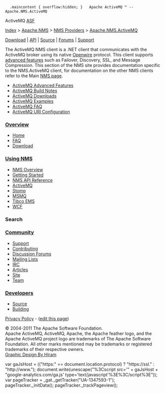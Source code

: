      .maincontent { overflow:hidden; }   Apache ActiveMQ ™ -- Apache.NMS.ActiveMQ 

ActiveMQ [ASF](http://www.apache.org)

[Index](index.html) > [Apache.NMS](apachenms.html) > [NMS Providers](nms-providers.html) > [Apache.NMS.ActiveMQ](apachenmsactivemq.html)

[Download](download.html) | [API](nms-api.html) | [Source](source.html) | [Forums](http://activemq.apache.org/discussion-forums.html) | [Support](http://activemq.apache.org/support.html)

The ActiveMQ NMS client is a .NET client that communicates with the ActiveMQ broker using its native [Openwire](../openwire.html) protocol. This client supports [advanced features](activemq-advanced-features.html) such as Failover, Discovery, SSL, and Message Compression. This section of the NMS site provides documentation specific to the NMS.ActiveMQ client, for documentation on the other NMS clients refer to the Main [NMS page](index.html).

*   [ActiveMQ Advanced Features](activemq-advanced-features.html)
*   [ActiveMQ Build Notes](activemq-build-notes.html)
*   [ActiveMQ Downloads](activemq-downloads.html)
*   [ActiveMQ Examples](activemq-examples.html)
*   [ActiveMQ FAQ](activemq-faq.html)
*   [ActiveMQ URI Configuration](activemq-uri-configuration.html)

### [Overview](overview.html)

*   [Home](index.html)
*   [FAQ](faq.html)
*   [Download](download.html)

### [Using NMS](using-nms.html)

*   [NMS Overview](apachenms.html)
*   [Getting Started](nms.html)
*   [NMS API Reference](nms-api.html)
*   [ActiveMQ](apachenmsactivemq.html)
*   [Stomp](apachenmsstomp.html)
*   [MSMQ](apachenmsmsmq.html)
*   [Tibco EMS](apachenmsems.html)
*   [WCF](apachenmswcf.html)

### Search

   

### [Community](community.html)

*   [Support](support.html)
*   [Contributing](http://activemq.apache.org/contributing.html)
*   [Discussion Forums](http://activemq.apache.org/discussion-forums.html)
*   [Mailing Lists](http://activemq.apache.org/mailing-lists.html)
*   [IRC](irc://irc.codehaus.org/activemq)
*   [Articles](articles.html)
*   [Site](site.html)
*   [Team](http://activemq.apache.org/team.html)

### [Developers](developers.html)

*   [Source](source.html)
*   [Building](building.html)

[Privacy Policy](http://activemq.apache.org/privacy-policy.html) \- ([edit this page](https://cwiki.apache.org/confluence/pages/editpage.action?pageId=11469302))

© 2004-2011 The Apache Software Foundation.  
Apache ActiveMQ, ActiveMQ, Apache, the Apache feather logo, and the Apache ActiveMQ project logo are trademarks of The Apache Software Foundation. All other marks mentioned may be trademarks or registered trademarks of their respective owners.  
[Graphic Design By Hiram](http://hiramchirino.com)

var gaJsHost = (("https:" == document.location.protocol) ? "https://ssl." : "http://www."); document.write(unescape("%3Cscript src='" + gaJsHost + "google-analytics.com/ga.js' type='text/javascript'%3E%3C/script%3E")); var pageTracker = \_gat.\_getTracker("UA-1347593-1"); pageTracker.\_initData(); pageTracker.\_trackPageview();
